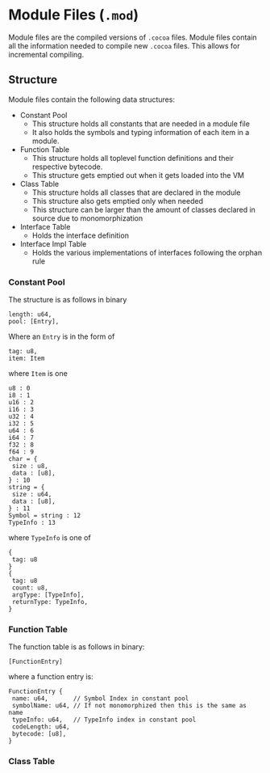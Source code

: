 # Module Files (`.mod`)
Module files are the compiled versions of `.cocoa` files. Module files contain all the information needed to compile new `.cocoa` files.
This allows for incremental compiling. 

## Structure
Module files contain the following data structures:
* Constant Pool
  * This structure holds all constants that are needed in a module file
  * It also holds the symbols and typing information of each item in a module.
* Function Table
  * This structure holds all toplevel function definitions and their respective bytecode.
  * This structure gets emptied out when it gets loaded into the VM
* Class Table
  * This structure holds all classes that are declared in the module
  * This structure also gets emptied only when needed
  * This structure can be larger than the amount of classes declared in source due to monomorphization
* Interface Table
  * Holds the interface definition
* Interface Impl Table
  * Holds the various implementations of interfaces following the orphan rule
 
### Constant Pool
The structure is as follows in binary
```
length: u64,
pool: [Entry],
```
Where an `Entry` is in the form of
```
tag: u8,
item: Item
```
where `Item` is one
```
u8 : 0
i8 : 1
u16 : 2
i16 : 3
u32 : 4
i32 : 5
u64 : 6
i64 : 7
f32 : 8
f64 : 9
char = {
 size : u8,
 data : [u8],
} : 10
string = {
 size : u64,
 data : [u8],
} : 11
Symbol = string : 12
TypeInfo : 13
```
where `TypeInfo` is one of
```
{
 tag: u8
}
{
 tag: u8
 count: u8,
 argType: [TypeInfo],
 returnType: TypeInfo,
}
```

### Function Table
The function table is as follows in binary:
```
[FunctionEntry]
```
where a function entry is:
```
FunctionEntry {
 name: u64,       // Symbol Index in constant pool
 symbolName: u64, // If not monomorphized then this is the same as name
 typeInfo: u64,   // TypeInfo index in constant pool
 codeLength: u64,
 bytecode: [u8],
}
```

### Class Table
